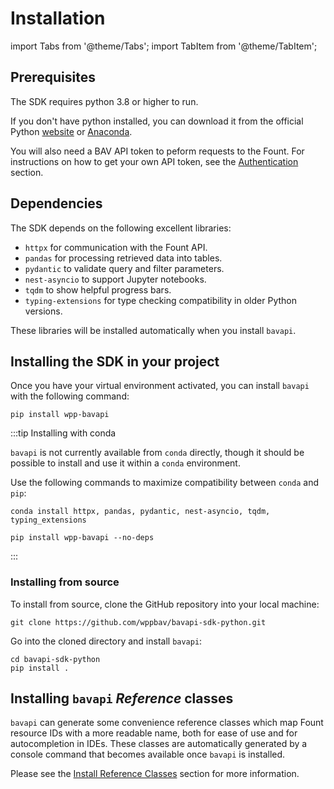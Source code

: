 # Installation

import Tabs from '@theme/Tabs';
import TabItem from '@theme/TabItem';

## Prerequisites

The SDK requires python 3.8 or higher to run.

If you don't have python installed, you can download it from the official Python [website](https://www.python.org/downloads/) or [Anaconda](https://www.anaconda.com/).

You will also need a BAV API token to peform requests to the Fount. For instructions on how to get your own API token, see the [Authentication](authentication.md) section.

## Dependencies

The SDK depends on the following excellent libraries:

- `httpx` for communication with the Fount API.
- `pandas` for processing retrieved data into tables.
- `pydantic` to validate query and filter parameters.
- `nest-asyncio` to support Jupyter notebooks.
- `tqdm` to show helpful progress bars.
- `typing-extensions` for type checking compatibility in older Python versions.

These libraries will be installed automatically when you install `bavapi`.

## Installing the SDK in your project

Once you have your virtual environment activated, you can install `bavapi` with the following command:

```prompt
pip install wpp-bavapi
```

:::tip Installing with conda

`bavapi` is not currently available from `conda` directly, though it should be possible to install and use it within a `conda` environment.

Use the following commands to maximize compatibility between `conda` and `pip`:

```prompt
conda install httpx, pandas, pydantic, nest-asyncio, tqdm, typing_extensions

pip install wpp-bavapi --no-deps
```

:::

### Installing from source

To install from source, clone the GitHub repository into your local machine:

```prompt
git clone https://github.com/wppbav/bavapi-sdk-python.git
```

Go into the cloned directory and install `bavapi`:

```prompt
cd bavapi-sdk-python
pip install .
```

## Installing `bavapi` *Reference* classes

`bavapi` can generate some convenience reference classes which map Fount resource IDs with a more readable name, both for ease of use and for autocompletion in IDEs. These classes are automatically generated by a console command that becomes available once `bavapi` is installed.

Please see the [Install Reference Classes](reference-classes.md) section for more information.